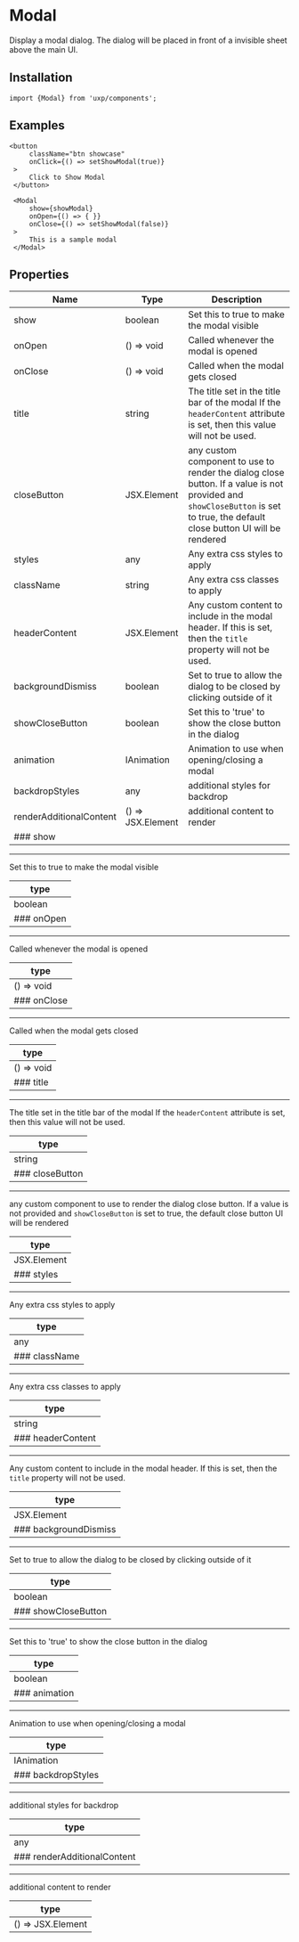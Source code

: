 # Modal

Display a modal dialog. The dialog will be placed in front of a invisible sheet above the main UI.

## Installation

```tsx
import {Modal} from 'uxp/components';
```

## Examples

```tsx
<button
     className="btn showcase"
     onClick={() => setShowModal(true)}
 >
     Click to Show Modal
 </button>

 <Modal
     show={showModal}
     onOpen={() => { }}
     onClose={() => setShowModal(false)}
 >
     This is a sample modal
 </Modal>
```

## Properties

| Name                    | Type              | Description                                                                                                                                                                  |
| ----------------------- | ----------------- | ---------------------------------------------------------------------------------------------------------------------------------------------------------------------------- |
| show                    | boolean           | Set this to true to make the modal visible                                                                                                                                   |
| onOpen                  | () => void        | Called whenever the modal is opened                                                                                                                                          |
| onClose                 | () => void        | Called when the modal gets closed                                                                                                                                            |
| title                   | string            | The title set in the title bar of the modal If the `headerContent` attribute is set, then this value will not be used.                                                       |
| closeButton             | JSX.Element       | any custom component to use to render the dialog close button. If a value is not provided and `showCloseButton` is set to true, the default close button UI will be rendered |
| styles                  | any               | Any extra css styles to apply                                                                                                                                                |
| className               | string            | Any extra css classes to apply                                                                                                                                               |
| headerContent           | JSX.Element       | Any custom content to include in the modal header. If this is set, then the `title` property will not be used.                                                               |
| backgroundDismiss       | boolean           | Set to true to allow the dialog to be closed by clicking outside of it                                                                                                       |
| showCloseButton         | boolean           | Set this to 'true' to show the close button in the dialog                                                                                                                    |
| animation               | IAnimation        | Animation to use when opening/closing a modal                                                                                                                                |
| backdropStyles          | any               | additional styles for backdrop                                                                                                                                               |
| renderAdditionalContent | () => JSX.Element | additional content to render                                                                                                                                                 |
| ### show                |                   |                                                                                                                                                                              |

***

Set this to true to make the modal visible

| type       |
| ---------- |
| boolean    |
| ### onOpen |

***

Called whenever the modal is opened

| type        |
| ----------- |
| () => void  |
| ### onClose |

***

Called when the modal gets closed

| type       |
| ---------- |
| () => void |
| ### title  |

***

The title set in the title bar of the modal If the `headerContent` attribute is set, then this value will not be used.

| type            |
| --------------- |
| string          |
| ### closeButton |

***

any custom component to use to render the dialog close button. If a value is not provided and `showCloseButton` is set to true, the default close button UI will be rendered

| type        |
| ----------- |
| JSX.Element |
| ### styles  |

***

Any extra css styles to apply

| type          |
| ------------- |
| any           |
| ### className |

***

Any extra css classes to apply

| type              |
| ----------------- |
| string            |
| ### headerContent |

***

Any custom content to include in the modal header. If this is set, then the `title` property will not be used.

| type                  |
| --------------------- |
| JSX.Element           |
| ### backgroundDismiss |

***

Set to true to allow the dialog to be closed by clicking outside of it

| type                |
| ------------------- |
| boolean             |
| ### showCloseButton |

***

Set this to 'true' to show the close button in the dialog

| type          |
| ------------- |
| boolean       |
| ### animation |

***

Animation to use when opening/closing a modal

| type               |
| ------------------ |
| IAnimation         |
| ### backdropStyles |

***

additional styles for backdrop

| type                        |
| --------------------------- |
| any                         |
| ### renderAdditionalContent |

***

additional content to render

| type              |
| ----------------- |
| () => JSX.Element |
